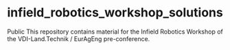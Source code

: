 # infield_robotics_workshop_solutions
Public  This repository contains material for the Infield Robotics Workshop of the VDI-Land.Technik / EurAgEng pre-conference. 
